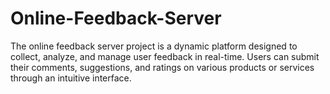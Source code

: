 # Online-Feedback-Server
The online feedback server project is a dynamic platform designed to collect, analyze, and manage user feedback in real-time. Users can submit their comments, suggestions, and ratings on various products or services through an intuitive interface.
